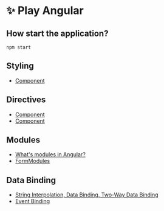 # ✨ Play Angular


## How start the application?

```
npm start
```


## Styling
 - [Component](README/componentDirective.md)

## Directives
 - [Component](README/componentDirective.md)
 - [Component](README/directives.md)

## Modules
 - [What's modules in Angular?](README/modules.md)
 - [FormModules](README/formsModule.md)

## Data Binding
- [String Interpolation, Data Binding, Two-Way Data Binding](README/dataBinding.md)
- [Event Binding](README/dataBinding.md)